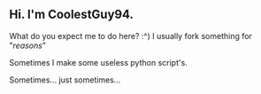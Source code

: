 ## Hi. I'm **CoolestGuy94**.
What do you expect me to do here? :^)
I usually fork something for "*reasons*"

Sometimes I make some useless python script's.

Sometimes... just sometimes...
